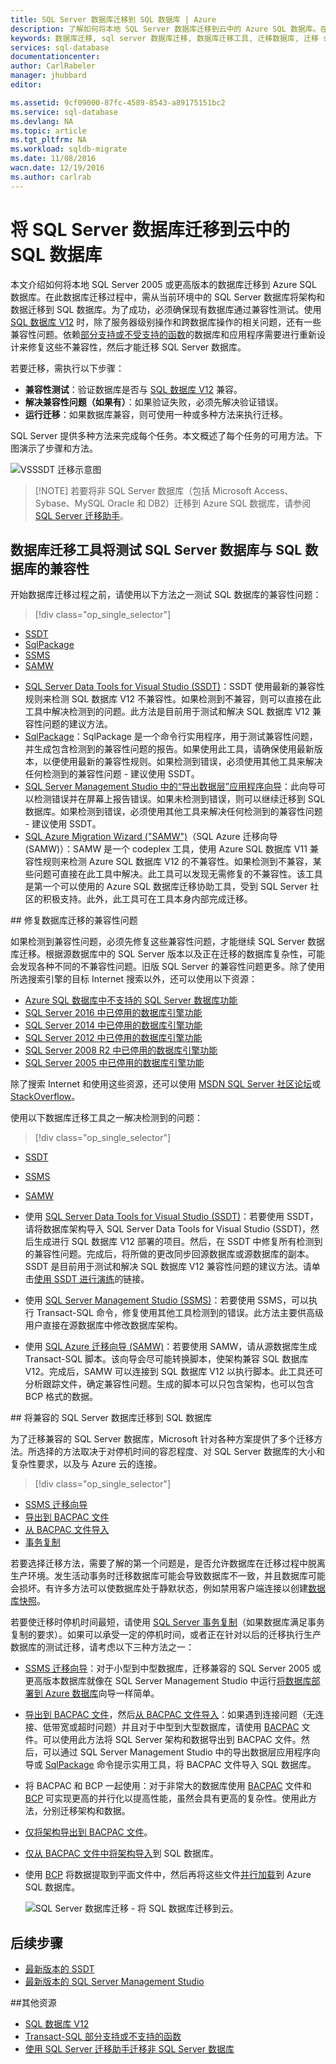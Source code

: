 ```yaml
---
title: SQL Server 数据库迁移到 SQL 数据库 | Azure
description: 了解如何将本地 SQL Server 数据库迁移到云中的 Azure SQL 数据库。在迁移数据库前，使用数据库迁移工具测试兼容性。
keywords: 数据库迁移, sql server 数据库迁移, 数据库迁移工具, 迁移数据库, 迁移 sql 数据库
services: sql-database
documentationcenter: 
author: CarlRabeler
manager: jhubbard
editor: 

ms.assetid: 9cf09000-87fc-4589-8543-a89175151bc2
ms.service: sql-database
ms.devlang: NA
ms.topic: article
ms.tgt_pltfrm: NA
ms.workload: sqldb-migrate
ms.date: 11/08/2016
wacn.date: 12/19/2016
ms.author: carlrab
---
```


# 将 SQL Server 数据库迁移到云中的 SQL 数据库

本文介绍如何将本地 SQL Server 2005 或更高版本的数据库迁移到 Azure SQL 数据库。在此数据库迁移过程中，需从当前环境中的 SQL Server 数据库将架构和数据迁移到 SQL 数据库。为了成功，必须确保现有数据库通过兼容性测试。使用 [SQL 数据库 V12](./sql-database-v12-whats-new.md) 时，除了服务器级别操作和跨数据库操作的相关问题，还有一些兼容性问题。依赖[部分支持或不受支持的函数](./sql-database-transact-sql-information.md)的数据库和应用程序需要进行重新设计来修复这些不兼容性，然后才能迁移 SQL Server 数据库。

若要迁移，需执行以下步骤：

- **兼容性测试**：验证数据库是否与 [SQL 数据库 V12](./sql-database-v12-whats-new.md) 兼容。
- **解决兼容性问题（如果有）**：如果验证失败，必须先解决验证错误。
- **运行迁移**：如果数据库兼容，则可使用一种或多种方法来执行迁移。

SQL Server 提供多种方法来完成每个任务。本文概述了每个任务的可用方法。下图演示了步骤和方法。

  ![VSSSDT 迁移示意图](./media/sql-database-cloud-migrate/03VSSSDTDiagram.png)
  
 > [!NOTE] 若要将非 SQL Server 数据库（包括 Microsoft Access、Sybase、MySQL Oracle 和 DB2）迁移到 Azure SQL 数据库，请参阅 [SQL Server 迁移助手](http://blogs.msdn.com/b/ssma)。

## 数据库迁移工具将测试 SQL Server 数据库与 SQL 数据库的兼容性
开始数据库迁移过程之前，请使用以下方法之一测试 SQL 数据库的兼容性问题：

> [!div class="op_single_selector"]
- [SSDT](./sql-database-cloud-migrate-fix-compatibility-issues-ssdt.md)
- [SqlPackage](./sql-database-cloud-migrate-determine-compatibility-sqlpackage.md)
- [SSMS](./sql-database-cloud-migrate-determine-compatibility-ssms.md)
- [SAMW](./sql-database-cloud-migrate-fix-compatibility-issues.md)

* [SQL Server Data Tools for Visual Studio (SSDT)](./sql-database-cloud-migrate-fix-compatibility-issues-ssdt.md)：SSDT 使用最新的兼容性规则来检测 SQL 数据库 V12 不兼容性。如果检测到不兼容，则可以直接在此工具中解决检测到的问题。此方法是目前用于测试和解决 SQL 数据库 V12 兼容性问题的建议方法。
* [SqlPackage](./sql-database-cloud-migrate-determine-compatibility-sqlpackage.md)：SqlPackage 是一个命令行实用程序，用于测试兼容性问题，并生成包含检测到的兼容性问题的报告。如果使用此工具，请确保使用最新版本，以便使用最新的兼容性规则。如果检测到错误，必须使用其他工具来解决任何检测到的兼容性问题 - 建议使用 SSDT。
* [SQL Server Management Studio 中的“导出数据层”应用程序向导](./sql-database-cloud-migrate-determine-compatibility-ssms.md)：此向导可以检测错误并在屏幕上报告错误。如果未检测到错误，则可以继续迁移到 SQL 数据库。如果检测到错误，必须使用其他工具来解决任何检测到的兼容性问题 - 建议使用 SSDT。
* [SQL Azure Migration Wizard ("SAMW")](./sql-database-cloud-migrate-fix-compatibility-issues.md)（SQL Azure 迁移向导 (SAMW)）：SAMW 是一个 codeplex 工具，使用 Azure SQL 数据库 V11 兼容性规则来检测 Azure SQL 数据库 V12 的不兼容性。如果检测到不兼容，某些问题可直接在此工具中解决。此工具可以发现无需修复的不兼容性。该工具是第一个可以使用的 Azure SQL 数据库迁移协助工具，受到 SQL Server 社区的积极支持。此外，此工具可在工具本身内部完成迁移。

##<a name="fix-database-migration-compatibility-issues"></a> 修复数据库迁移的兼容性问题

如果检测到兼容性问题，必须先修复这些兼容性问题，才能继续 SQL Server 数据库迁移。根据源数据库中的 SQL Server 版本以及正在迁移的数据库复杂性，可能会发现各种不同的不兼容性问题。旧版 SQL Server 的兼容性问题更多。除了使用所选搜索引擎的目标 Internet 搜索以外，还可以使用以下资源：

- [Azure SQL 数据库中不支持的 SQL Server 数据库功能](./sql-database-transact-sql-information.md)
- [SQL Server 2016 中已停用的数据库引擎功能](https://msdn.microsoft.com/zh-cn/library/ms144262%28v=sql.130%29)
- [SQL Server 2014 中已停用的数据库引擎功能](https://msdn.microsoft.com/zh-cn/library/ms144262%28v=sql.120%29)
- [SQL Server 2012 中已停用的数据库引擎功能](https://msdn.microsoft.com/zh-cn/library/ms144262%28v=sql.110%29)
- [SQL Server 2008 R2 中已停用的数据库引擎功能](https://msdn.microsoft.com/zh-cn/library/ms144262%28v=sql.105%29)
- [SQL Server 2005 中已停用的数据库引擎功能](https://msdn.microsoft.com/zh-cn/library/ms144262%28v=sql.90%29)

除了搜索 Internet 和使用这些资源，还可以使用 [MSDN SQL Server 社区论坛](https://social.msdn.microsoft.com/Forums/sqlserver/home?category=sqlserver)或 [StackOverflow](http://stackoverflow.com/)。

使用以下数据库迁移工具之一解决检测到的问题：

> [!div class="op_single_selector"]
- [SSDT](./sql-database-cloud-migrate-fix-compatibility-issues-ssdt.md)
- [SSMS](./sql-database-cloud-migrate-fix-compatibility-issues-ssms.md)
- [SAMW](./sql-database-cloud-migrate-fix-compatibility-issues.md)

- 使用 [SQL Server Data Tools for Visual Studio (SSDT)](./sql-database-cloud-migrate-fix-compatibility-issues-ssdt.md)：若要使用 SSDT，请将数据库架构导入 SQL Server Data Tools for Visual Studio (SSDT)，然后生成进行 SQL 数据库 V12 部署的项目。然后，在 SSDT 中修复所有检测到的兼容性问题。完成后，将所做的更改同步回源数据库或源数据库的副本。SSDT 是目前用于测试和解决 SQL 数据库 V12 兼容性问题的建议方法。请单击[使用 SSDT 进行演练](./sql-database-cloud-migrate-fix-compatibility-issues-ssdt.md)的链接。
- 使用 [SQL Server Management Studio (SSMS)](./sql-database-cloud-migrate-fix-compatibility-issues-ssms.md)：若要使用 SSMS，可以执行 Transact-SQL 命令，修复使用其他工具检测到的错误。此方法主要供高级用户直接在源数据库中修改数据库架构。
- 使用 [SQL Azure 迁移向导 (SAMW)](./sql-database-cloud-migrate-fix-compatibility-issues.md)：若要使用 SAMW，请从源数据库生成 Transact-SQL 脚本。该向导会尽可能转换脚本，使架构兼容 SQL 数据库 V12。完成后，SAMW 可以连接到 SQL 数据库 V12 以执行脚本。此工具还可分析跟踪文件，确定兼容性问题。生成的脚本可以只包含架构，也可以包含 BCP 格式的数据。

##<a name="migrate-a-compatible-sql-server-database-to-sql-database"></a> 将兼容的 SQL Server 数据库迁移到 SQL 数据库

为了迁移兼容的 SQL Server 数据库，Microsoft 针对各种方案提供了多个迁移方法。所选择的方法取决于对停机时间的容忍程度、对 SQL Server 数据库的大小和复杂性要求，以及与 Azure 云的连接。

> [!div class="op_single_selector"]
- [SSMS 迁移向导](./sql-database-cloud-migrate-compatible-using-ssms-migration-wizard.md)
- [导出到 BACPAC 文件](./sql-database-cloud-migrate-compatible-export-bacpac-ssms.md)
- [从 BACPAC 文件导入](./sql-database-cloud-migrate-compatible-import-bacpac-ssms.md)
- [事务复制](./sql-database-cloud-migrate-compatible-using-transactional-replication.md)

若要选择迁移方法，需要了解的第一个问题是，是否允许数据库在迁移过程中脱离生产环境。发生活动事务时迁移数据库可能会导致数据库不一致，并且数据库可能会损坏。有许多方法可以使数据库处于静默状态，例如禁用客户端连接以创建[数据库快照](https://msdn.microsoft.com/zh-cn/library/ms175876.aspx)。

若要使迁移时停机时间最短，请使用 [SQL Server 事务复制](./sql-database-cloud-migrate-compatible-using-transactional-replication.md)（如果数据库满足事务复制的要求）。如果可以承受一定的停机时间，或者正在针对以后的迁移执行生产数据库的测试迁移，请考虑以下三种方法之一：

- [SSMS 迁移向导](./sql-database-cloud-migrate-compatible-using-ssms-migration-wizard.md)：对于小型到中型数据库，迁移兼容的 SQL Server 2005 或更高版本数据库就像在 SQL Server Management Studio 中运行[将数据库部署到 Azure 数据库](./sql-database-cloud-migrate-compatible-using-ssms-migration-wizard.md)向导一样简单。
- [导出到 BACPAC 文件](./sql-database-cloud-migrate-compatible-export-bacpac-ssms.md)，然后[从 BACPAC 文件导入](./sql-database-cloud-migrate-compatible-import-bacpac-ssms.md)：如果遇到连接问题（无连接、低带宽或超时问题）并且对于中型到大型数据库，请使用 [BACPAC](https://msdn.microsoft.com/zh-cn/library/ee210546.aspx#Anchor_4) 文件。可以使用此方法将 SQL Server 架构和数据导出到 BACPAC 文件。然后，可以通过 SQL Server Management Studio 中的导出数据层应用程序向导或 [SqlPackage](https://msdn.microsoft.com/zh-cn/library/hh550080.aspx) 命令提示实用工具，将 BACPAC 文件导入 SQL 数据库。
- 将 BACPAC 和 BCP 一起使用：对于非常大的数据库使用 [BACPAC](https://msdn.microsoft.com/zh-cn/library/ee210546.aspx#Anchor_4) 文件和 [BCP](https://msdn.microsoft.com/zh-cn/library/ms162802.aspx) 可实现更高的并行化以提高性能，虽然会具有更高的复杂性。使用此方法，分别迁移架构和数据。
 - [仅将架构导出到 BACPAC 文件](./sql-database-cloud-migrate-compatible-export-bacpac-ssms.md)。
 - [仅从 BACPAC 文件中将架构导入](./sql-database-cloud-migrate-compatible-import-bacpac-ssms.md)到 SQL 数据库。
 - 使用 [BCP](https://msdn.microsoft.com/zh-cn/library/ms162802.aspx) 将数据提取到平面文件中，然后再将这些文件[并行加载](https://technet.microsoft.com/zh-cn/library/dd425070.aspx)到 Azure SQL 数据库。

	 ![SQL Server 数据库迁移 - 将 SQL 数据库迁移到云。](./media/sql-database-cloud-migrate/01SSMSDiagram_new.png)  

## 后续步骤
- [最新版本的 SSDT](https://msdn.microsoft.com/zh-cn/library/mt204009.aspx)
- [最新版本的 SQL Server Management Studio](https://msdn.microsoft.com/zh-cn/library/mt238290.aspx)

##其他资源

- [SQL 数据库 V12](./sql-database-v12-whats-new.md)
- [Transact-SQL 部分支持或不支持的函数](./sql-database-transact-sql-information.md)
- [使用 SQL Server 迁移助手迁移非 SQL Server 数据库](http://blogs.msdn.com/b/ssma/)

<!---HONumber=Mooncake_1212_2016-->